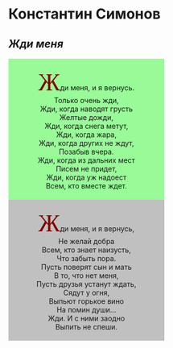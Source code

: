 <!DOCTYPE HTML PUBLIC "-//W3C//DTD HTML 4.01//EN" 
  "http://www.w3.org/TR/html4/strict.dtd">
<html>
<head>
<meta http-equiv="Content-Type" content="text/html; charset=utf-8">
<title>Домашние задание №1</title>
<style>
.b {
    background-color: #98fb98; 
    padding: 5px; 
    width: 300px; 
    float:left;
   }
.c {
    background-color: #c0c0c0; 
    padding: 5px; 
    width: 300px; 
    float:left;
   }
 </style>
</head>
 <body>
<span>
<h1>Константин Симонов</h1>
<h2><i>Жди меня</i></h2>
</span> 
   <div align="center" class="b">
<p><font size="9" color="#800000" face="Monotype Corsiva">Ж</font>ди меня, и я вернусь.<br>
Только очень жди,<br>
Жди, когда наводят грусть<br>
Желтые дожди,<br>
Жди, когда снега метут,<br>
Жди, когда жара,<br>
Жди, когда других не ждут,<br>
Позабыв вчера.<br>
Жди, когда из дальних мест<br>
Писем не придет,<br>
Жди, когда уж надоест<br>
Всем, кто вместе ждет.</p>
    </div>
      <div align="center" class="c">
<p><font size="9" color="#800000" face="Monotype Corsiva">Ж</font>ди меня, и я вернусь,<br>
Не желай добра<br>
Всем, кто знает наизусть,<br>
Что забыть пора.<br>
Пусть поверят сын и мать<br>
В то, что нет меня,<br>
Пусть друзья устанут ждать,<br>
Сядут у огня,<br>
Выпьют горькое вино<br>
На помин души...<br>
Жди. И с ними заодно<br>
Выпить не спеши.</p>
       </div>
 </body>
</html>
